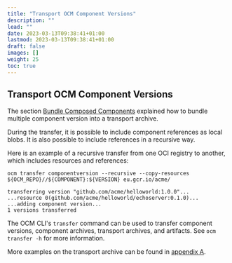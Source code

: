 ```yaml
---
title: "Transport OCM Component Versions"
description: ""
lead: ""
date: 2023-03-13T09:38:41+01:00
lastmod: 2023-03-13T09:38:41+01:00
draft: false
images: []
weight: 25
toc: true
---
```


## Transport OCM Component Versions

The section [Bundle Composed Components](./create-component-version.md#bundle-composed-components) explained how to bundle multiple component version into a transport archive.

During the transfer, it is possible to include component references as local blobs. It is also possible to include references in a recursive way.

Here is an example of a recursive transfer from one OCI registry to another, which includes resources and references:

```shell
ocm transfer componentversion --recursive --copy-resources ${OCM_REPO}//${COMPONENT}:${VERSION} eu.gcr.io/acme/
```

```shell
transferring version "github.com/acme/helloworld:1.0.0"...
...resource 0(github.com/acme/helloworld/echoserver:0.1.0)...
...adding component version...
1 versions transferred
```

The OCM CLI's `transfer` command can be used to transfer component versions, component archives, transport archives, and artifacts. See `ocm transfer -h` for more information.

More examples on the transport archive can be found in [appendix A](https://github.com/open-component-model/ocm-spec/blob/main/doc/appendix/A/CTF/README.md).
